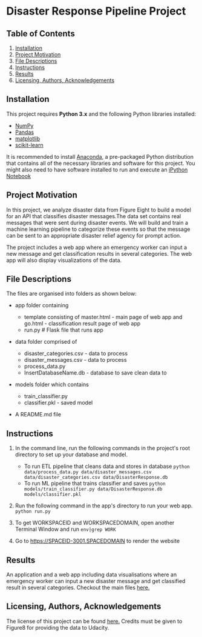 # Disaster Response Pipeline Project
## Table of Contents
1. [Installation](https://github.com/A-Nuru/Disaster-Response-Pipeline#Installation)
2. [Project Motivation](https://github.com/A-Nuru/Disaster-Response-Pipeline#Project-Motivation)
3. [File Descriptions](https://github.com/A-Nuru/Disaster-Response-Pipeline#File-Descriptions)
4. [Instructions](https://github.com/A-Nuru/Disaster-Response-Pipeline#Instructions)
5. [Results](https://github.com/A-Nuru/Disaster-Response-Pipeline#Results)
6. [Licensing, Authors, Acknowledgements](https://github.com/A-Nuru/Disaster-Response-Pipeline#Licensing-Authors-Acknowledgements)

## Installation
This project requires **Python 3.x** and the following Python libraries installed:

- [NumPy](http://www.numpy.org/)
- [Pandas](http://pandas.pydata.org)
- [matplotlib](http://matplotlib.org/)
- [scikit-learn](http://scikit-learn.org/stable/)

It is recommended to install [Anaconda](https://www.continuum.io/downloads), a pre-packaged Python distribution that contains all of the necessary libraries and software for this project. 
You might also need to have software installed to run and execute an [iPython Notebook](http://ipython.org/notebook.html)

## Project Motivation
In this project, we analyze disaster data from Figure Eight to build a model for an API that classifies disaster messages.The data set contains real messages that were sent during disaster events. We will build and train a machine learning pipeline to categorize these events so that the message can be sent to an appropriate disaster relief agency for prompt action.

The project includes a web app where an emergency worker can input a new message and get classification results in several categories. The web app will also display visualizations of the data.


## File Descriptions
The files are organised into folders as shown below:
* app folder containing
    - template consisting of master.html - main page of web app and go.html - classification result page of web app
    - run.py  # Flask file that runs app

* data folder comprised of
    - disaster_categories.csv  - data to process 
    - disaster_messages.csv  - data to process
    - process_data.py
    - InsertDatabaseName.db   - database to save clean data to

* models folder which contains
    - train_classifier.py
    - classifier.pkl  - saved model 
* A README.md file

## Instructions
1. In the command line, run the following commands in the project's root directory to set up your database and model.

    - To run ETL pipeline that cleans data and stores in database
        `python data/process_data.py data/disaster_messages.csv data/disaster_categories.csv data/DisasterResponse.db`
    - To run ML pipeline that trains classifier and saves
        `python models/train_classifier.py data/DisasterResponse.db models/classifier.pkl`

2. Run the following command in the app's directory to run your web app.
    `python run.py`
3. To get WORKSPACEID and WORKSPACEDOMAIN, open another Terminal Window and run
    `env|grep WORK` 
4. Go to https://SPACEID-3001.SPACEDOMAIN to render the website

## Results
An application and a web app including data visualisations where an emergency worker can input a new disaster message and get classified result in several categories. Checkout the main files [here.](https://github.com/A-Nuru/Disaster-Response-Pipeline)

## Licensing, Authors, Acknowledgements
The license of this project can be found [here.](https://github.com/A-Nuru/Disaster-Response-Pipeline/blob/master/LICENSE)
Credits must be given to Figure8 for providing the data to Udacity.

